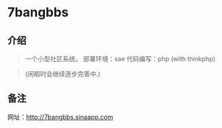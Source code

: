 # 7bangbbs

## 介绍
>一个小型社区系统。 
>部署环境：sae 
>代码编写：php (with thinkphp) 

>(闲暇时会继续逐步完善中.)

## 备注
网址：http://7bangbbs.sinaapp.com
